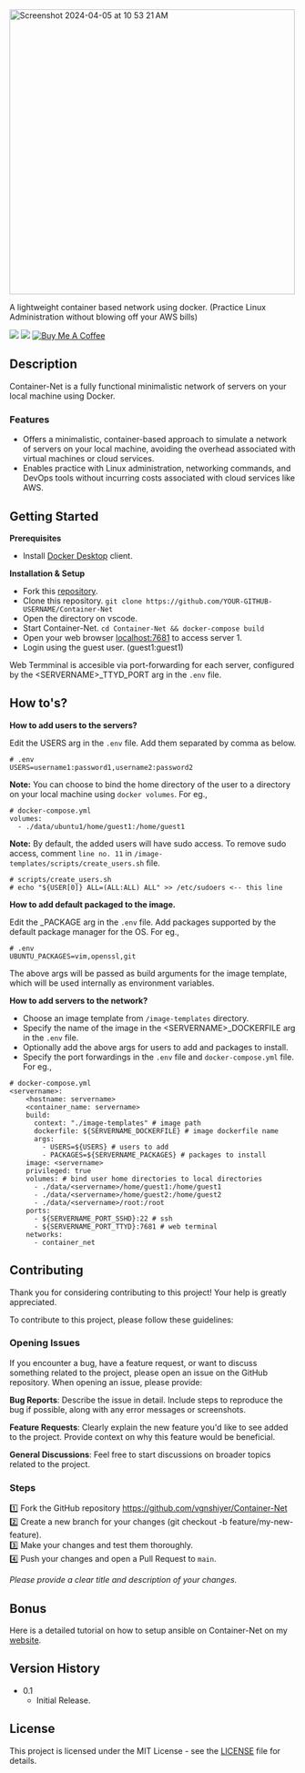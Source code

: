 <img width="501" alt="Screenshot 2024-04-05 at 10 53 21 AM" src="https://github.com/vgnshiyer/Container-Net/assets/39982819/d4f99c16-d6b7-4835-a7d9-c4d0f1706aed">

A lightweight container based network using docker. (Practice Linux Administration without blowing off your AWS bills)

<!-- Badges -->
[![](https://badgen.net/github/license/vgnshiyer/Container-Net)](https://github.com/vgnshiyer/Container-Net/blob/master/LICENSE)
[![](https://img.shields.io/badge/Follow-vgnshiyer-0A66C2?logo=linkedin)](https://www.linkedin.com/comm/mynetwork/discovery-see-all?usecase=PEOPLE_FOLLOWS&followMember=vgnshiyer)
[![Buy Me A Coffee](https://img.shields.io/badge/Buy%20Me%20A%20Coffee-Donate-yellow.svg?logo=buymeacoffee)](https://www.buymeacoffee.com/vgnshiyer)

## Description

Container-Net is a fully functional minimalistic network of servers on your local machine using Docker. 

### Features

- Offers a minimalistic, container-based approach to simulate a network of servers on your local machine, avoiding the overhead associated with virtual machines or cloud services.
- Enables practice with Linux administration, networking commands, and DevOps tools without incurring costs associated with cloud services like AWS.

## Getting Started

**Prerequisites**
    
- Install [Docker Desktop](https://www.docker.com/products/docker-desktop/) client.

**Installation & Setup**

- Fork this [repository](https://github.com/vgnshiyer/Container-Net).
- Clone this repository. `git clone https://github.com/YOUR-GITHUB-USERNAME/Container-Net`
- Open the directory on vscode.
- Start Container-Net. `cd Container-Net && docker-compose build`
- Open your web browser [localhost:7681](localhost:7681) to access server 1.
- Login using the guest user. (guest1:guest1)

Web Termminal is accesible via port-forwarding for each server, configured by the \<SERVERNAME\>_TTYD_PORT arg in the `.env` file.

## How to's?

**How to add users to the servers?**

Edit the USERS arg in the `.env` file. Add them separated by comma as below.
```
# .env
USERS=username1:password1,username2:password2
```

**Note:** You can choose to bind the home directory of the user to a directory on your local machine using `docker volumes`. For eg.,
```
# docker-compose.yml
volumes:
  - ./data/ubuntu1/home/guest1:/home/guest1
```

**Note:** By default, the added users will have sudo access. To remove sudo access, comment `line no. 11` in `/image-templates/scripts/create_users.sh` file.
```
# scripts/create_users.sh
# echo "${USER[0]} ALL=(ALL:ALL) ALL" >> /etc/sudoers <-- this line
```

**How to add default packaged to the image.**

Edit the <OS>_PACKAGE arg in the `.env` file. Add packages supported by the default package manager for the OS. For eg.,
```
# .env
UBUNTU_PACKAGES=vim,openssl,git
```

The above args will be passed as build arguments for the image template, which will be used internally as environment variables.

**How to add servers to the network?**

- Choose an image template from `/image-templates` directory.
- Specify the name of the image in the \<SERVERNAME\>_DOCKERFILE arg in the `.env` file.
- Optionally add the above args for users to add and packages to install.
- Specify the port forwardings in the `.env` file and `docker-compose.yml` file.
For eg., 
```
# docker-compose.yml
<servername>:
    <hostname: servername>
    <container_name: servername>
    build:
      context: "./image-templates" # image path
      dockerfile: ${SERVERNAME_DOCKERFILE} # image dockerfile name
      args:
        - USERS=${USERS} # users to add
        - PACKAGES=${SERVERNAME_PACKAGES} # packages to install
    image: <servername>
    privileged: true
    volumes: # bind user home directories to local directories
      - ./data/<servername>/home/guest1:/home/guest1
      - ./data/<servername>/home/guest2:/home/guest2
      - ./data/<servername>/root:/root
    ports:
      - ${SERVERNAME_PORT_SSHD}:22 # ssh
      - ${SERVERNAME_PORT_TTYD}:7681 # web terminal
    networks:
      - container_net
```

## Contributing

Thank you for considering contributing to this project! Your help is greatly appreciated.

To contribute to this project, please follow these guidelines:

### Opening Issues
If you encounter a bug, have a feature request, or want to discuss something related to the project, please open an issue on the GitHub repository. When opening an issue, please provide:

**Bug Reports**: Describe the issue in detail. Include steps to reproduce the bug if possible, along with any error messages or screenshots.

**Feature Requests**: Clearly explain the new feature you'd like to see added to the project. Provide context on why this feature would be beneficial.

**General Discussions**: Feel free to start discussions on broader topics related to the project.

### Steps

1️⃣ Fork the GitHub repository https://github.com/vgnshiyer/Container-Net \
2️⃣ Create a new branch for your changes (git checkout -b feature/my-new-feature). \
3️⃣ Make your changes and test them thoroughly. \
4️⃣ Push your changes and open a Pull Request to `main`.

*Please provide a clear title and description of your changes.*

## Bonus

Here is a detailed tutorial on how to setup ansible on Container-Net on my [website](https://vgnshiyer.dev/).

## Version History

* 0.1
    * Initial Release.

## License

This project is licensed under the MIT License - see the [LICENSE](https://github.com/vgnshiyer/Container-Net/blob/main/LICENSE) file for details.
